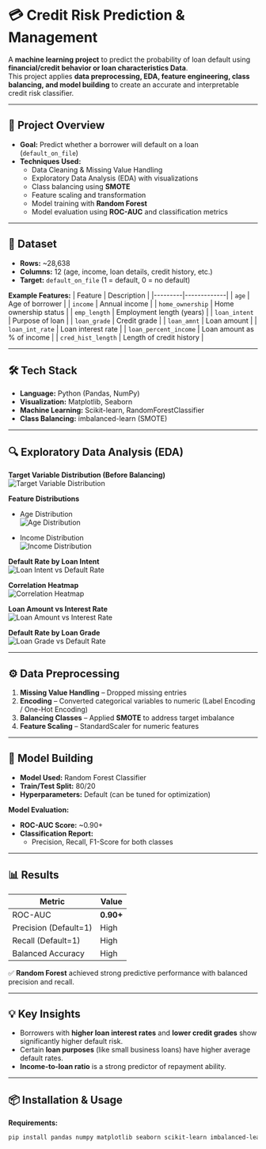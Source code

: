 # 💳 Credit Risk Prediction & Management

A **machine learning project** to predict the probability of loan default using **financial/credit behavior or loan characteristics Data**.  
This project applies **data preprocessing, EDA, feature engineering, class balancing, and model building** to create an accurate and interpretable credit risk classifier.

---

## 📌 Project Overview

- **Goal:** Predict whether a borrower will default on a loan (`default_on_file`)
- **Techniques Used:**
  - Data Cleaning & Missing Value Handling
  - Exploratory Data Analysis (EDA) with visualizations
  - Class balancing using **SMOTE**
  - Feature scaling and transformation
  - Model training with **Random Forest**
  - Model evaluation using **ROC-AUC** and classification metrics

---

## 📂 Dataset

- **Rows:** ~28,638  
- **Columns:** 12 (age, income, loan details, credit history, etc.)
- **Target:** `default_on_file` (1 = default, 0 = no default)

**Example Features:**
| Feature | Description |
|---------|-------------|
| `age` | Age of borrower |
| `income` | Annual income |
| `home_ownership` | Home ownership status |
| `emp_length` | Employment length (years) |
| `loan_intent` | Purpose of loan |
| `loan_grade` | Credit grade |
| `loan_amnt` | Loan amount |
| `loan_int_rate` | Loan interest rate |
| `loan_percent_income` | Loan amount as % of income |
| `cred_hist_length` | Length of credit history |

---

## 🛠 Tech Stack

- **Language:** Python (Pandas, NumPy)
- **Visualization:** Matplotlib, Seaborn
- **Machine Learning:** Scikit-learn, RandomForestClassifier
- **Class Balancing:** imbalanced-learn (SMOTE)

---

## 🔍 Exploratory Data Analysis (EDA)

**Target Variable Distribution (Before Balancing)**  
![Target Variable Distribution](images/target_distribution.png)

**Feature Distributions**  
- Age Distribution  
![Age Distribution](images/age_distribution.png)

- Income Distribution  
![Income Distribution](images/income_distribution.png)

**Default Rate by Loan Intent**  
![Loan Intent vs Default Rate](images/loan_intent_default.png)

**Correlation Heatmap**  
![Correlation Heatmap](images/correlation_heatmap.png)

**Loan Amount vs Interest Rate**  
![Loan Amount vs Interest Rate](images/loan_vs_rate.png)

**Default Rate by Loan Grade**  
![Loan Grade vs Default Rate](images/loan_grade_risk.png)

---

## ⚙️ Data Preprocessing

1. **Missing Value Handling** – Dropped missing entries
2. **Encoding** – Converted categorical variables to numeric (Label Encoding / One-Hot Encoding)
3. **Balancing Classes** – Applied **SMOTE** to address target imbalance
4. **Feature Scaling** – StandardScaler for numeric features

---

## 🤖 Model Building

- **Model Used:** Random Forest Classifier
- **Train/Test Split:** 80/20
- **Hyperparameters:** Default (can be tuned for optimization)

**Model Evaluation:**
- **ROC-AUC Score:** ~0.90+
- **Classification Report:**
  - Precision, Recall, F1-Score for both classes

---

## 📊 Results

| Metric | Value |
|--------|-------|
| ROC-AUC | **0.90+** |
| Precision (Default=1) | High |
| Recall (Default=1) | High |
| Balanced Accuracy | High |

✅ **Random Forest** achieved strong predictive performance with balanced precision and recall.

---

## 💡 Key Insights

- Borrowers with **higher loan interest rates** and **lower credit grades** show significantly higher default risk.
- Certain **loan purposes** (like small business loans) have higher average default rates.
- **Income-to-loan ratio** is a strong predictor of repayment ability.

---

## 📦 Installation & Usage

**Requirements:**
```bash
pip install pandas numpy matplotlib seaborn scikit-learn imbalanced-learn
